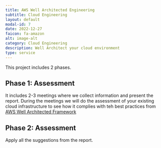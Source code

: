 ```yaml
---
title: AWS Well Architected Engineering
subtitle: Cloud Engineering
layout: default
modal-id: 7
date: 2022-12-27
faicon: fa-amazon
alt: image-alt
category: Cloud Engineering
description: Well Architect your cloud environment
type: service
---
```

This project includes 2 phases.

## Phase 1: Assessment
It includes 2-3 meetings where we collect information and present the report.
During the meetings we will do the assessment of your existing cloud infrastructure to see how it complies with teh best practices from [AWS Well Architected Framework](https://aws.amazon.com/architecture/well-architected/)

## Phase 2: Assessment
Apply all the suggestions from the report.

